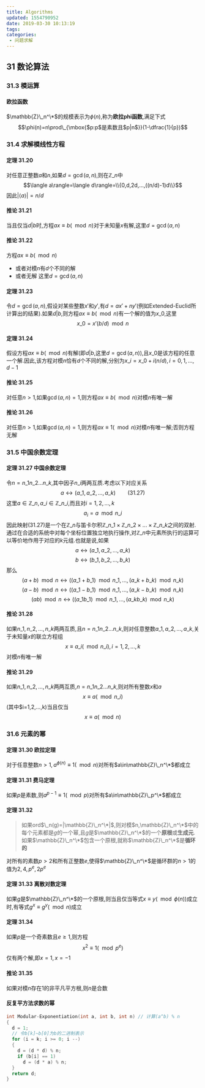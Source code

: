 ```yaml
---
title: Algorithms
updated: 1554790952
date: 2019-03-30 10:13:19
tags:
categories:
 - 问题求解
---
```


## 31 数论算法

### 31.3 模运算

#### 欧拉函数

$\mathbb{Z}\_n^\*$的规模表示为$\phi(n)$,称为**欧拉phi函数**,满足下式
$$\phi(n)=n\prod\_{\mbox{$p:p$是素数且$p|n$}}(1-\dfrac{1}{p})$$

### 31.4 求解模线性方程

#### 定理 31.20

对任意正整数$a$和$n$,如果$d=\gcd(a,n)$,则在$\mathbb{Z}\_n$中
$$\langle a\rangle=\langle d\rangle=\\{0,d,2d,...,((n/d)-1)d\\}$$
因此$|\langle a\rangle|=n/d$

#### 推论 31.21

当且仅当$d|b$时,方程$ax\equiv b(\mod n)$对于未知量$x$有解,这里$d=\gcd(a,n)$

#### 推论 31.22

方程$ax\equiv b(\mod n)$
- 或者对模$n$有$d$个不同的解
- 或者无解
这里$d=\gcd(a,n)$

#### 定理 31.23

令$d=\gcd(a,n)$,假设对某些整数$x'$和$y'$,有$d=ax'+ny'$(例如Extended-Euclid所计算出的结果).如果$d|b$,则方程$ax\equiv b(\mod n)$有一个解的值为$x\_0$,这里
$$x\_0=x'(b/d)\mod n$$

#### 定理 31.24

假设方程$ax\equiv b(\mod n)$有解(即$d|b$,这里$d=\gcd(a,n)$),且$x\_0$是该方程的任意一个解.因此,该方程对模$n$恰有$d$个不同的解,分别为$x\_i=x\_0+i(n/d),i=0,1,...,d-1$

#### 推论 31.25

对任意$n>1$,如果$\gcd(a,n)=1$,则方程$ax\equiv b(\mod n)$对模$n$有唯一解

#### 推论 31.26

对任意$n>1$,如果$\gcd(a,n)=1$,则方程$ax\equiv1(\mod n)$对模$n$有唯一解;否则方程无解

### 31.5 中国余数定理

#### 定理 31.27 中国余数定理

令$n=n\_1n\_2...n\_k$,其中因子$n\_i$两两互质.考虑以下对应关系
$$a\leftrightarrow(a\_1,a\_2,...,a\_k)\qquad(31.27)$$
这里$a\in\mathbb{Z}\_n,a\_i\in\mathbb{Z}\_{n\_i}$,而且对$i=1,2,...,k$
$$a_i=a\mod n\_i$$
因此映射(31.27)是一个在$\mathbb{Z}\_n$与笛卡尔积$\mathbb{Z}\_{n\_1}\times\mathbb{Z}\_{n\_2}\times...\times\mathbb{Z}\_{n\_k}$之间的双射.通过在合适的系统中对每个坐标位置独立地执行操作,对$\mathbb{Z}\_n$中元素所执行的运算可以等价地作用于对应的$k$元组.也就是说,如果
$$a\leftrightarrow(a\_1,a\_2,...,a\_k)$$
$$b\leftrightarrow(b\_1,b\_2,...,b\_k)$$
那么
$$(a+b)\mod n\leftrightarrow((a\_1+b\_1)\mod n\_1,...,(a\_k+b\_k)\mod n\_k)$$
$$(a-b)\mod n\leftrightarrow((a\_1-b\_1)\mod n\_1,...,(a\_k-b\_k)\mod n\_k)$$
$$(ab)\mod n\leftrightarrow((a\_1b\_1)\mod n\_1,...,(a\_kb\_k)\mod n\_k)$$

#### 推论 31.28

如果$n\_1,n\_2,...,n\_k$两两互质,且$n=n\_1n\_2...n\_k$,则对任意整数$a\_1,a\_2,...,a\_k$,关于未知量$x$的联立方程组
$$x\equiv a\_i(\mod n\_i),i=1,2,...,k$$
对模$n$有唯一解

#### 推论 31.29

如果$n\_1,n\_2,...,n\_k$两两互质,$n=n\_1n\_2...n\_k$,则对所有整数$x$和$a$
$$x\equiv a(\mod n\_i)$$
(其中$i=1,2,...,k)当且仅当
$$x\equiv a(\mod n)$$

### 31.6 元素的幂

#### 定理 31.30 欧拉定理

对于任意整数$n>1,a^{\phi(n)}\equiv1(\mod n)$对所有$a\in\mathbb{Z}\_n^\*$都成立

#### 定理 31.31 费马定理

如果$p$是素数,则$a^{p-1}\equiv1(\mod p)$对所有$a\in\mathbb{Z}\_p^\*$都成立

#### 定理 31.32

> 如果ord$\_n(g)=|\mathbb{Z}\_n^\*|$,则对模$n,\mathbb{Z}\_n^\*$中的每个元素都是$g$的一个幂,且$g$是$\mathbb{Z}\_n^\*$的一个**原根**或**生成元**.如果$\mathbb{Z}\_n^\*$包含一个原根,就称$\mathbb{Z}\_n^\*$是**循环的**

对所有的素数$p>2$和所有正整数$e$,使得$\mathbb{Z}\_n^\*$是循环群的$n>1$的值为$2,4,p^e,2p^e$

#### 定理 31.33 离散对数定理

如果$g$是$\mathbb{Z}\_n^\*$的一个原根,则当且仅当等式$x\equiv y(\mod\phi(n))$成立时,有等式$g^x\equiv g^y(\mod n)$成立

#### 定理 31.34

如果$p$是一个奇素数且$e\ge1$,则方程
$$x^2\equiv1(\mod p^e)$$
仅有两个解,即$x=1,x=-1$

#### 推论 31.35

如果对模$n$存在1的非平凡平方根,则$n$是合数

#### 反复平方法求数的幂

```c
int Modular-Exponentiation(int a, int b, int n) // 计算(a^b) % n
{
  d = 1;
  // 令b[k]~b[0]为b的二进制表示
  for (i = k; i >= 0; i --)
  {
    d = (d * d) % n;
    if (b[i] == 1)
      d = (d * a) % n;
  }
  return d;
}
```
